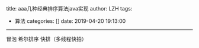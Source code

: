 title: aaa几种经典排序算法java实现
author: LZH
tags:

  - 算法
categories: []
date: 2019-04-20 19:13:00
---

冒泡
希尔排序
快排（多线程快拍）